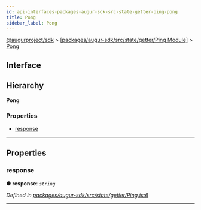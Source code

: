 ```yaml
---
id: api-interfaces-packages-augur-sdk-src-state-getter-ping-pong
title: Pong
sidebar_label: Pong
---
```


[@augurproject/sdk](api-readme.md) > [[packages/augur-sdk/src/state/getter/Ping Module]](api-modules-packages-augur-sdk-src-state-getter-ping-module.md) > [Pong](api-interfaces-packages-augur-sdk-src-state-getter-ping-pong.md)

## Interface

## Hierarchy

**Pong**

### Properties

* [response](api-interfaces-packages-augur-sdk-src-state-getter-ping-pong.md#response)

---

## Properties

<a id="response"></a>

###  response

**● response**: *`string`*

*Defined in [packages/augur-sdk/src/state/getter/Ping.ts:6](https://github.com/AugurProject/augur/blob/27cf7214d2/packages/augur-sdk/src/state/getter/Ping.ts#L6)*

___

